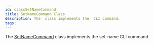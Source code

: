 ```yaml
---
id: classSetNameCommand
title: SetNameCommand Class
description: The  class implements the  CLI command.
tags:
---
```

The [SetNameCommand](classSetNameCommand) class implements the set-name CLI command.




